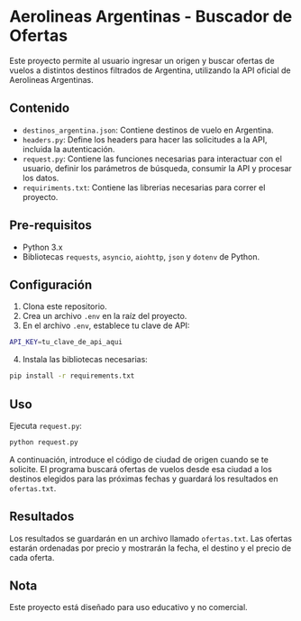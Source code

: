 # Aerolineas Argentinas - Buscador de Ofertas

Este proyecto permite al usuario ingresar un origen y buscar ofertas de vuelos a distintos destinos filtrados de Argentina, utilizando la API oficial de Aerolineas Argentinas.

## Contenido

- `destinos_argentina.json`: Contiene destinos de vuelo en Argentina.
- `headers.py`: Define los headers para hacer las solicitudes a la API, incluida la autenticación.
- `request.py`: Contiene las funciones necesarias para interactuar con el usuario, definir los parámetros de búsqueda, consumir la API y procesar los datos.
- `requiriments.txt`: Contiene las librerias necesarias para correr el proyecto.

## Pre-requisitos

- Python 3.x
- Bibliotecas `requests`, `asyncio`, `aiohttp`, `json` y `dotenv` de Python.

## Configuración

1. Clona este repositorio.
2. Crea un archivo `.env` en la raíz del proyecto.
3. En el archivo `.env`, establece tu clave de API:

```sh
API_KEY=tu_clave_de_api_aqui
```

4. Instala las bibliotecas necesarias:

```sh
pip install -r requirements.txt
```

## Uso

Ejecuta `request.py`:

```sh
python request.py
```

A continuación, introduce el código de ciudad de origen cuando se te solicite. El programa buscará ofertas de vuelos desde esa ciudad a los destinos elegidos para las próximas fechas y guardará los resultados en `ofertas.txt`.

## Resultados

Los resultados se guardarán en un archivo llamado `ofertas.txt`. Las ofertas estarán ordenadas por precio y mostrarán la fecha, el destino y el precio de cada oferta.

## Nota

Este proyecto está diseñado para uso educativo y no comercial.
